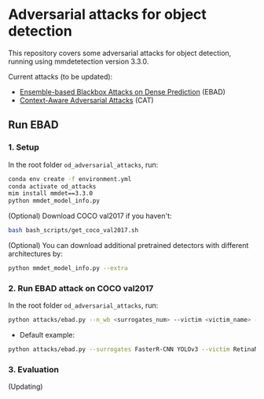 # Adversarial attacks for object detection

This repository covers some adversarial attacks for object detection, running using mmdetetection version 3.3.0.

Current attacks (to be updated):
* [Ensemble-based Blackbox Attacks on Dense Prediction](https://github.com/CSIPlab/EBAD) (EBAD)
* [Context-Aware Adversarial Attacks](https://github.com/CSIPlab/context-aware-attacks) (CAT)

## Run EBAD

### 1. Setup
In the root folder ```od_adversarial_attacks```, run:
```bash
conda env create -f environment.yml
conda activate od_attacks
mim install mmdet==3.3.0
python mmdet_model_info.py
```

(Optional) Download COCO val2017 if you haven't:

```bash 
bash bash_scripts/get_coco_val2017.sh
```

(Optional) You can download additional pretrained detectors with different architectures by:
```bash
python mmdet_model_info.py --extra
```

### 2. Run EBAD attack on COCO val2017

In the root folder ```od_adversarial_attacks```, run:
```bash
python attacks/ebad.py --n_wb <surrogates_num> --victim <victim_name> --iters <iters_num> --iterw <iterw_num> ...
```

* Default example: 
```bash
python attacks/ebad.py --surrogates FasterR-CNN YOLOv3 --victim RetinaNet --iters 10 --iterw 10
```

### 3. Evaluation

(Updating)